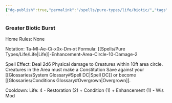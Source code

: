 ```yaml
---
{"dg-publish":true,"permalink":"/spells/pure-types/life/biotic/","tags":["Spell/Life","Spell/Damage"]}
---
```


### Greater Biotic Burst
Home Rules: None

Notation: Ta-Ml-Ae-Ci-x0x-Dm-xt
Formula: [[Spells/Pure Types/Life/Life\|Life]]-Enhancement-Area-Circle-10-Damage-2

Spell Effect: 
Deal 2d6 Physical damage to Creatures within 10ft area circle. Creatures in the Area must make a Constitution Save against your [[Glossaries/System Glossary#Spell DC\|Spell DC]] or become [[Glossaries/Conditions Glossary#Overgrown\|Overgrown]].

Cooldown:
Life: 4 - Restoration (2) + Condition (1) + Enhancement (1) - Wis Mod